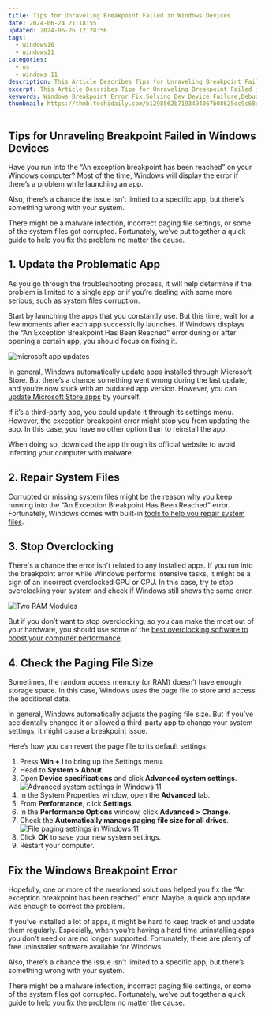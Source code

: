 ```yaml
---
title: Tips for Unraveling Breakpoint Failed in Windows Devices
date: 2024-06-24 21:18:55
updated: 2024-06-26 12:28:56
tags:
  - windows10
  - windows11
categories:
  - os
  - windows 11
description: This Article Describes Tips for Unraveling Breakpoint Failed in Windows Devices
excerpt: This Article Describes Tips for Unraveling Breakpoint Failed in Windows Devices
keywords: Windows Breakpoint Error Fix,Solving Dev Device Failure,Debugging Windows XP Issues,Troubleshoot Win Dev Toolkit,Unlocking Windows Development,Resolve PC Dev Bugs,Debugging Windows Apps Quickly
thumbnail: https://thmb.techidaily.com/b1298562b7193494067b08625dc9c68d20eae1f23bf97adbfc646940ddcb9e4e.jpg
---
```


## Tips for Unraveling Breakpoint Failed in Windows Devices

 Have you run into the “An exception breakpoint has been reached” on your Windows computer? Most of the time, Windows will display the error if there’s a problem while launching an app.

 Also, there’s a chance the issue isn’t limited to a specific app, but there’s something wrong with your system.

 There might be a malware infection, incorrect paging file settings, or some of the system files got corrupted. Fortunately, we’ve put together a quick guide to help you fix the problem no matter the cause.

## 1\. Update the Problematic App

 As you go through the troubleshooting process, it will help determine if the problem is limited to a single app or if you’re dealing with some more serious, such as system files corruption.

 Start by launching the apps that you constantly use. But this time, wait for a few moments after each app successfully launches. If Windows displays the “An Exception Breakpoint Has Been Reached” error during or after opening a certain app, you should focus on fixing it.

![microsoft app updates](https://static1.makeuseofimages.com/wordpress/wp-content/uploads/2022/07/microsoft-app-updates.jpg)

 In general, Windows automatically update apps installed through Microsoft Store. But there’s a chance something went wrong during the last update, and you’re now stuck with an outdated app version. However, you can [update Microsoft Store apps](https://www.makeuseof.com/update-apps-windows-11/) by yourself.

 If it’s a third-party app, you could update it through its settings menu. However, the exception breakpoint error might stop you from updating the app. In this case, you have no other option than to reinstall the app.

 When doing so, download the app through its official website to avoid infecting your computer with malware.

## 2\. Repair System Files

 Corrupted or missing system files might be the reason why you keep running into the “An Exception Breakpoint Has Been Reached” error. Fortunately, Windows comes with built-in [tools to help you repair system files](https://www.makeuseof.com/windows-built-in-repair-tools/).

## 3\. Stop Overclocking

 There's a chance the error isn't related to any installed apps. If you run into the breakpoint error while Windows performs intensive tasks, it might be a sign of an incorrect overclocked GPU or CPU. In this case, try to stop overclocking your system and check if Windows still shows the same error.

![Two RAM Modules](https://static1.makeuseofimages.com/wordpress/wp-content/uploads/2021/08/Overclock-RAM.jpg)

 But if you don’t want to stop overclocking, so you can make the most out of your hardware, you should use some of the [best overclocking software to boost your computer performance](https://www.makeuseof.com/best-cpu-overclocking-software/).

## 4\. Check the Paging File Size

 Sometimes, the random access memory (or RAM) doesn’t have enough storage space. In this case, Windows uses the page file to store and access the additional data.

 In general, Windows automatically adjusts the paging file size. But if you’ve accidentally changed it or allowed a third-party app to change your system settings, it might cause a breakpoint issue.

 Here’s how you can revert the page file to its default settings:

1. Press **Win + I** to bring up the Settings menu.
2. Head to **System > About**.
3. Open **Device specifications** and click **Advanced system settings**.  
![Advanced system settings in Windows 11](https://static1.makeuseofimages.com/wordpress/wp-content/uploads/2023/05/advanced-system-settings-1.jpg)
4. In the System Properties window, open the **Advanced** tab.
5. From **Performance**, click **Settings**.
6. In the **Performance Options** window, click **Advanced > Change**.
7. Check the **Automatically manage paging file size for all drives**.  
![File paging settings in Windows 11](https://static1.makeuseofimages.com/wordpress/wp-content/uploads/2023/05/file-paging-1.jpg)
8. Click **OK** to save your new system settings.
9. Restart your computer.

## Fix the Windows Breakpoint Error

 Hopefully, one or more of the mentioned solutions helped you fix the “An exception breakpoint has been reached” error. Maybe, a quick app update was enough to correct the problem.

 If you’ve installed a lot of apps, it might be hard to keep track of and update them regularly. Especially, when you’re having a hard time uninstalling apps you don't need or are no longer supported. Fortunately, there are plenty of free uninstaller software available for Windows.

 Also, there’s a chance the issue isn’t limited to a specific app, but there’s something wrong with your system.

 There might be a malware infection, incorrect paging file settings, or some of the system files got corrupted. Fortunately, we’ve put together a quick guide to help you fix the problem no matter the cause.
